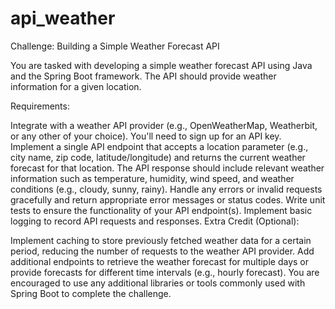 # api_weather

Challenge: Building a Simple Weather Forecast API

You are tasked with developing a simple weather forecast API using Java and the Spring Boot framework. The API should provide weather information for a given location.

Requirements:

Integrate with a weather API provider (e.g., OpenWeatherMap, Weatherbit, or any other of your choice). You'll need to sign up for an API key.
Implement a single API endpoint that accepts a location parameter (e.g., city name, zip code, latitude/longitude) and returns the current weather forecast for that location.
The API response should include relevant weather information such as temperature, humidity, wind speed, and weather conditions (e.g., cloudy, sunny, rainy).
Handle any errors or invalid requests gracefully and return appropriate error messages or status codes.
Write unit tests to ensure the functionality of your API endpoint(s).
Implement basic logging to record API requests and responses.
Extra Credit (Optional):

Implement caching to store previously fetched weather data for a certain period, reducing the number of requests to the weather API provider.
Add additional endpoints to retrieve the weather forecast for multiple days or provide forecasts for different time intervals (e.g., hourly forecast).
You are encouraged to use any additional libraries or tools commonly used with Spring Boot to complete the challenge.
